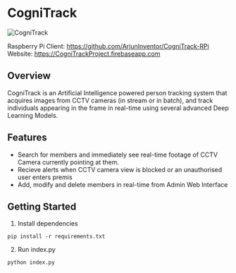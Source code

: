 # CogniTrack
![CogniTrack](https://cognitrackproject.firebaseapp.com/assets/hero.png)


Raspberry Pi Client: https://github.com/ArjunInventor/CogniTrack-RPi
Website: https://CogniTrackProject.firebaseapp.com
## Overview
CogniTrack is an Artificial Intelligence powered person tracking system that acquires images from CCTV cameras (in stream or in batch), and track individuals appearing in the frame in real-time using several advanced Deep Learning Models. 

## Features
- Search for members and immediately see real-time footage of CCTV Camera currently pointing at them.
- Recieve alerts when CCTV camera view is blocked or an unauthorised user enters premis
- Add, modify and delete members in real-time from Admin Web Interface

## Getting Started
1. Install dependencies
```
pip install -r requirements.txt
```
2. Run index.py
```
python index.py
```
